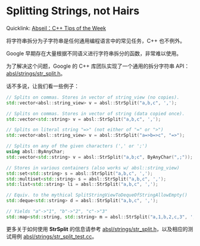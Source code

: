 # Splitting Strings, not Hairs

Quicklink: [Abseil：C++ Tips of the Week](../readme.md)

将字符串拆分为子字符串是任何通用编程语言中的常见任务，C++ 也不例外。

Google 早期存在大量根据不同语义进行字符串拆分的函数，非常难以使用。

为了解决这个问题，Google 的 C++ 库团队实现了一个通用的拆分字符串 API：[absl/strings/str_split.h](https://github.com/abseil/abseil-cpp/blob/master/absl/strings/str_split.h)。

话不多说，让我们看一些例子：

```cpp
// Splits on commas. Stores in vector of string_view (no copies).
std::vector<absl::string_view> v = absl::StrSplit("a,b,c", ',');

// Splits on commas. Stores in vector of string (data copied once).
std::vector<std::string> v = absl::StrSplit("a,b,c", ',');

// Splits on literal string "=>" (not either of "=" or ">")
std::vector<absl::string_view> v = absl::StrSplit("a=>b=>c", "=>");

// Splits on any of the given characters (',' or ';')
using absl::ByAnyChar;
std::vector<std::string> v = absl::StrSplit("a,b;c", ByAnyChar(",;"));

// Stores in various containers (also works w/ absl::string_view)
std::set<std::string> s = absl::StrSplit("a,b,c", ',');
std::multiset<std::string> s = absl::StrSplit("a,b,c", ',');
std::list<std::string> li = absl::StrSplit("a,b,c", ',');

// Equiv. to the mythical SplitStringViewToDequeOfStringAllowEmpty()
std::deque<std::string> d = absl::StrSplit("a,b,c", ',');

// Yields "a"->"1", "b"->"2", "c"->"3"
std::map<std::string, std::string> m = absl::StrSplit("a,1,b,2,c,3", ',');
```

更多关于如何使用 **StrSplit** 的信息请参考 [absl/strings/str_split.h](https://github.com/abseil/abseil-cpp/blob/master/absl/strings/str_split.h)，以及相应的测试用例 [absl/strings/str_split_test.cc](https://github.com/abseil/abseil-cpp/blob/master/absl/strings/str_split_test.cc)。
